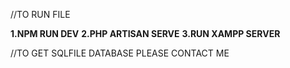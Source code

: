 //TO RUN FILE 

**1.NPM RUN DEV**
**2.PHP ARTISAN SERVE**
**3.RUN XAMPP SERVER**

//TO GET SQLFILE DATABASE PLEASE CONTACT ME
